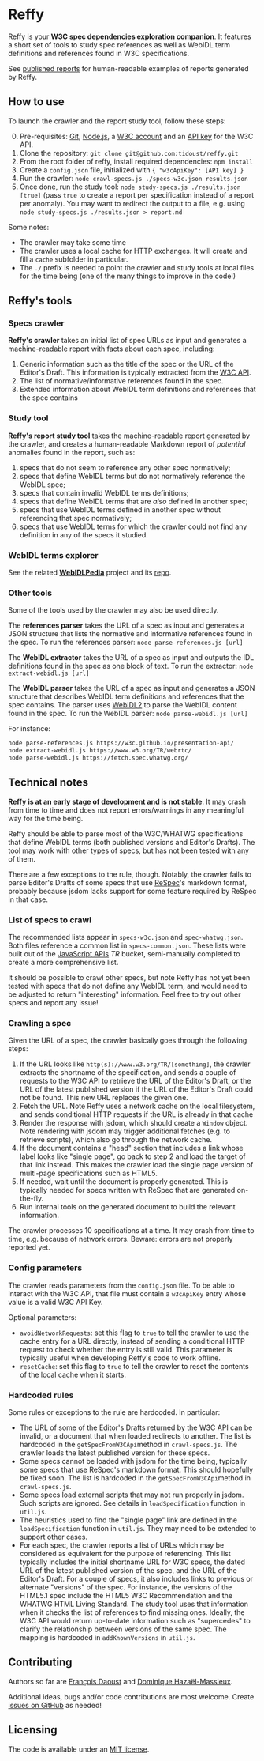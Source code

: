 # Reffy

Reffy is your **W3C spec dependencies exploration companion**. It features a short set of tools to study spec references as well as WebIDL term definitions and references found in W3C specifications.

See [published reports](https://github.com/tidoust/reffy/wiki) for human-readable examples of reports generated by Reffy.

## How to use

To launch the crawler and the report study tool, follow these steps:

0. Pre-requisites: [Git](https://git-scm.com/), [Node.js](https://nodejs.org/en/), a [W3C account](https://www.w3.org/accounts/request) and an [API key](https://www.w3.org/users/myprofile/apikeys) for the W3C API.
1. Clone the repository: `git clone git@github.com:tidoust/reffy.git`
2. From the root folder of reffy, install required dependencies: `npm install`
3. Create a `config.json` file, initialized with `{ "w3cApiKey": [API key] }`
3. Run the crawler: `node crawl-specs.js ./specs-w3c.json results.json`
4. Once done, run the study tool: `node study-specs.js ./results.json [true]` (pass `true` to create a report per specification instead of a report per anomaly). You may want to redirect the output to a file, e.g. using `node study-specs.js ./results.json > report.md`

Some notes:

* The crawler may take some time
* The crawler uses a local cache for HTTP exchanges. It will create and fill a `cache` subfolder in particular.
* The `./` prefix is needed to point the crawler and study tools at local files for the time being (one of the many things to improve in the code!)

## Reffy's tools

### Specs crawler

**Reffy's crawler** takes an initial list of spec URLs as input and generates a machine-readable report with facts about each spec, including:

1. Generic information such as the title of the spec or the URL of the Editor's Draft. This information is typically extracted from the [W3C API](https://w3c.github.io/w3c-api/).
2. The list of normative/informative references found in the spec.
3. Extended information about WebIDL term definitions and references that the spec contains

### Study tool

**Reffy's report study tool** takes the machine-readable report generated by the crawler, and creates a human-readable Markdown report of *potential* anomalies found in the report, such as:

1. specs that do not seem to reference any other spec normatively;
2. specs that define WebIDL terms but do not normatively reference the WebIDL spec;
3. specs that contain invalid WebIDL terms definitions;
4. specs that define WebIDL terms that are *also* defined in another spec;
5. specs that use WebIDL terms defined in another spec without referencing that spec normatively;
6. specs that use WebIDL terms for which the crawler could not find any definition in any of the specs it studied.

### WebIDL terms explorer

See the related **[WebIDLPedia](https://dontcallmedom.github.io/webidlpedia)** project and its [repo](https://github.com/dontcallmedom/webidlpedia).

### Other tools

Some of the tools used by the crawler may also be used directly.

The **references parser** takes the URL of a spec as input and generates a JSON structure that lists the normative and informative references found in the spec. To run the references parser: `node parse-references.js [url]`

The **WebIDL extractor** takes the URL of a spec as input and outputs the IDL definitions found in the spec as one block of text. To run the extractor: `node extract-webidl.js [url]`

The **WebIDL parser** takes the URL of a spec as input and generates a JSON structure that describes WebIDL term definitions and references that the spec contains. The parser uses [WebIDL2](https://github.com/darobin/webidl2.js/) to parse the WebIDL content found in the spec. To run the WebIDL parser: `node parse-webidl.js [url]`


For instance:

```bash
node parse-references.js https://w3c.github.io/presentation-api/
node extract-webidl.js https://www.w3.org/TR/webrtc/
node parse-webidl.js https://fetch.spec.whatwg.org/
```

## Technical notes

**Reffy is at an early stage of development and is not stable**. It may crash from time to time and does not report errors/warnings in any meaningful way for the time being.

Reffy should be able to parse most of the W3C/WHATWG specifications that define WebIDL terms (both published versions and Editor's Drafts). The tool may work with other types of specs, but has not been tested with any of them.

There are a few exceptions to the rule, though. Notably, the crawler fails to parse Editor's Drafts of some specs that use [ReSpec](https://github.com/w3c/respec)'s markdown format, probably because jsdom lacks support for some feature required by ReSpec in that case.

### List of specs to crawl

The recommended lists appear in `specs-w3c.json` and `spec-whatwg.json`. Both files reference a common list in `specs-common.json`. These lists were built out of the [JavaScript APIs](http://www.w3.org/TR/#tr_Javascript_APIs) *TR* bucket, semi-manually completed to create a more comprehensive list.

It should be possible to crawl other specs, but note Reffy has not yet been tested with specs that do not define any WebIDL term, and would need to be adjusted to return "interesting" information. Feel free to try out other specs and report any issue!

### Crawling a spec

Given the URL of a spec, the crawler basically goes through the following steps:

1. If the URL looks like `http(s)://www.w3.org/TR/[something]`, the crawler extracts the shortname of the specification, and sends a couple of requests to the W3C API to retrieve the URL of the Editor's Draft, or the URL of the latest published version if the URL of the Editor's Draft could not be found. This new URL replaces the given one.
2. Fetch the URL. Note Reffy uses a network cache on the local filesystem, and sends conditional HTTP requests if the URL is already in that cache
3. Render the response with jsdom, which should create a `Window` object. Note rendering with jsdom may trigger additional fetches (e.g. to retrieve scripts), which also go through the network cache.
4. If the document contains a "head" section that includes a link whose label looks like "single page", go back to step 2 and load the target of that link instead. This makes the crawler load the single page version of multi-page specifications such as HTML5.
5. If needed, wait until the document is properly generated. This is typically needed for specs written with ReSpec that are generated on-the-fly.
6. Run internal tools on the generated document to build the relevant information.

The crawler processes 10 specifications at a time. It may crash from time to time, e.g. because of network errors. Beware: errors are not properly reported yet.

### Config parameters

The crawler reads parameters from the `config.json` file. To be able to interact with the W3C API, that file must contain a `w3cApiKey` entry whose value is a valid W3C API Key.

Optional parameters:

* `avoidNetworkRequests`: set this flag to `true` to tell the crawler to use the cache entry for a URL directly, instead of sending a conditional HTTP request to check whether the entry is still valid. This parameter is typically useful when developing Reffy's code to work offline.
* `resetCache`: set this flag to `true` to tell the crawler to reset the contents of the local cache when it starts.

### Hardcoded rules

Some rules or exceptions to the rule are hardcoded. In particular:

* The URL of some of the Editor's Drafts returned by the W3C API can be invalid, or a document that when loaded redirects to another. The list is hardcoded in the `getSpecFromW3CApi`method in `crawl-specs.js`. The crawler loads the latest published version for these specs.
* Some specs cannot be loaded with jsdom for the time being, typically some specs that use ReSpec's markdown format. This should hopefully be fixed soon. The list is hardcoded in the `getSpecFromW3CApi`method in `crawl-specs.js`.
* Some specs load external scripts that may not run properly in jsdom. Such scripts are ignored. See details in `loadSpecification` function in `util.js`.
* The heuristics used to find the "single page" link are defined in the `loadSpecification` function in `util.js`. They may need to be extended to support other cases.
* For each spec, the crawler reports a list of URLs which may be considered as equivalent for the purpose of referencing. This list typically includes the initial shortname URL for W3C specs, the dated URL of the latest published version of the spec, and the URL of the Editor's Draft. For a couple of specs, it also includes links to previous or alternate "versions" of the spec. For instance, the versions of the HTML5.1 spec include the HTML5 W3C Recommendation and the WHATWG HTML Living Standard. The study tool uses that information when it checks the list of references to find missing ones. Ideally, the W3C API would return up-to-date information such as "supercedes" to clarify the relationship between versions of the same spec. The mapping is hardcoded in `addKnownVersions` in `util.js`.

## Contributing

Authors so far are [François Daoust](https://github.com/tidoust/) and [Dominique Hazaël-Massieux](https://github.com/dontcallmedom/).

Additional ideas, bugs and/or code contributions are most welcome. Create [issues on GitHub](https://github.com/tidoust/issues) as needed!


## Licensing

The code is available under an [MIT license](LICENSE).